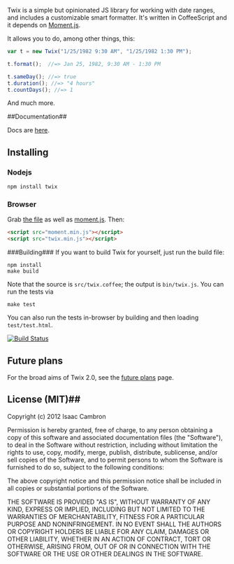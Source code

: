 Twix is a simple but opinionated JS library for working with date ranges, and includes a customizable smart formatter. It's written in CoffeeScript and it depends on [Moment.js](http://momentjs.com/).

It allows you to do, among other things, this:

```js
var t = new Twix("1/25/1982 9:30 AM", "1/25/1982 1:30 PM");

t.format();  //=> Jan 25, 1982, 9:30 AM - 1:30 PM

t.sameDay(); //=> true
t.duration(); //=> "4 hours"
t.countDays(); //=> 1
```

And much more.

##Documentation##

Docs are [here](https://github.com/icambron/twix.js/wiki/Documentation).

## Installing ##

### Nodejs ###

    npm install twix

### Browser ###

Grab [the file](https://raw.github.com/icambron/twix.js/master/bin/twix.min.js) as well as [moment.js](https://raw.github.com/timrwood/moment/1.3.0/moment.min.js). Then:

```html
<script src="moment.min.js"></script>
<script src="twix.min.js"></script>
```

###Building###
If you want to build Twix for yourself, just run the build file:

    npm install
    make build
    
Note that the source is `src/twix.coffee`; the output is `bin/twix.js`. You can run the tests via

    make test
    
You can also run the tests in-browser by building and then loading `test/test.html`.

[![Build Status](https://secure.travis-ci.org/icambron/twix.js.png)](http://travis-ci.org/icambron/twix.js)

## Future plans ##

For the broad aims of Twix 2.0, see the [future plans](https://github.com/icambron/twix.js/wiki/Future-plans) page.

## License (MIT)##

Copyright (c) 2012 Isaac Cambron

Permission is hereby granted, free of charge, to any person obtaining a copy of this software and associated documentation files (the "Software"), to deal in the Software without restriction, including without limitation the rights to use, copy, modify, merge, publish, distribute, sublicense, and/or sell copies of the Software, and to permit persons to whom the Software is furnished to do so, subject to the following conditions:

The above copyright notice and this permission notice shall be included in all copies or substantial portions of the Software.

THE SOFTWARE IS PROVIDED "AS IS", WITHOUT WARRANTY OF ANY KIND, EXPRESS OR IMPLIED, INCLUDING BUT NOT LIMITED TO THE WARRANTIES OF MERCHANTABILITY, FITNESS FOR A PARTICULAR PURPOSE AND NONINFRINGEMENT. IN NO EVENT SHALL THE AUTHORS OR COPYRIGHT HOLDERS BE LIABLE FOR ANY CLAIM, DAMAGES OR OTHER LIABILITY, WHETHER IN AN ACTION OF CONTRACT, TORT OR OTHERWISE, ARISING FROM, OUT OF OR IN CONNECTION WITH THE SOFTWARE OR THE USE OR OTHER DEALINGS IN THE SOFTWARE.
